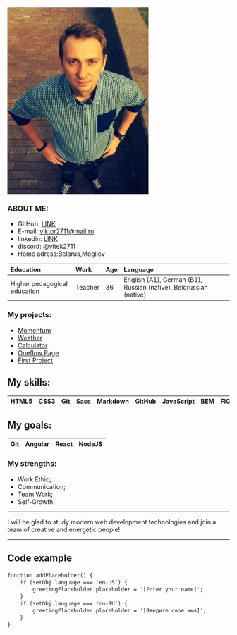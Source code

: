 
<img align="center" alt="my photo" src="https://github.com/vitek2711/vitek2711/blob/main/images/vitek.jpg?raw=true" width="320">

### **ABOUT ME:**

* GitHub: [LINK](https://github.com/vitek2711)
* E-mail: viktor2711@mail.ru
* linkedin: [LINK](https://www.linkedin.com/in/viktar-ramanouski-5b7a06240/)
* discord: @vitek2711
* Home adress:Belarus,Mogilev


|**Education**|**Work**|**Age**|**Language**|
|:-----|:-----|:-----|:-----|
|Higher pedagogical education|Teacher|36|English (A1), German (B1), Russian (native), Belorussian (native)|

### **My projects:**

* [Momentum](https://vitek2711.github.io/Momentum/)
* [Weather](https://vitek2711.github.io/weather/)
* [Calculator](https://vitek2711.github.io/Calculator/)
* [Oneflow Page](https://vitek2711.github.io/oneflow/)
* [First Project](https://vitek2711.github.io/firstproject/)

## **My skills:**
|**HTML5**|**CSS3**|**Git**|**Sass**|**Markdown**|**GitHub**|**JavaScript**|**BEM**|**FIGMA**|
|:-----|:-----|:-----|:-----|:-----|:-----|:-----|:-----|:------|

## **My goals:**

|**Git**|**Angular**|**React**|**NodeJS**|
|:-----|:-----|:-----|:-----|

### **My strengths:**
* Work Ethic;
* Communication;
* Team Work;
* Self-Growth.

***
I will be glad to study modern web development technologies and join a team of creative and energetic people!

***
## Code example
```
function addPlaceholder() {
    if (setObj.language === 'en-US') {
        greetingPlaceholder.placeholder = '[Enter your name]';
    }
    if (setObj.language === 'ru-RU') {
        greetingPlaceholder.placeholder = '[Введите свое имя]';
    }
}

